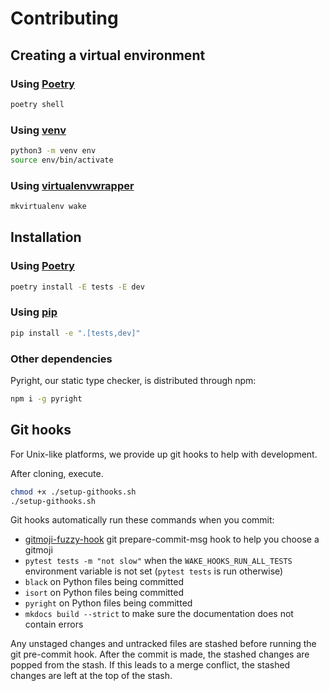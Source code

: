 # Contributing

## Creating a virtual environment

### Using [Poetry](https://python-poetry.org)

```bash
poetry shell
```

### Using [venv](https://docs.python.org/3/library/venv.html)

```bash
python3 -m venv env
source env/bin/activate
```

### Using [virtualenvwrapper](https://virtualenvwrapper.readthedocs.io)

```bash
mkvirtualenv wake
```

## Installation

### Using [Poetry](https://python-poetry.org)

```bash
poetry install -E tests -E dev
```

### Using [pip](https://pip.pypa.io)

```bash
pip install -e ".[tests,dev]"
```

### Other dependencies

Pyright, our static type checker, is distributed through npm:

```bash
npm i -g pyright
```

## Git hooks

For Unix-like platforms, we provide up git hooks to help with development.

After cloning, execute.

```bash
chmod +x ./setup-githooks.sh
./setup-githooks.sh
```

Git hooks automatically run these commands when you commit:

- [gitmoji-fuzzy-hook](https://gitlab.com/raabf/gitmoji-fuzzy-hook) git prepare-commit-msg hook to help you choose a gitmoji
- `pytest tests -m "not slow"` when the `WAKE_HOOKS_RUN_ALL_TESTS` environment variable is not set (`pytest tests` is run otherwise)
- `black` on Python files being committed
- `isort` on Python files being committed
- `pyright` on Python files being committed
- `mkdocs build --strict` to make sure the documentation does not contain errors

Any unstaged changes and untracked files are stashed before running the git pre-commit hook. After the commit is made, the stashed changes are popped from the stash. If this leads to a merge conflict, the stashed changes are left at the top of the stash.
